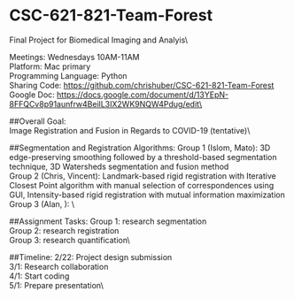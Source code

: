 # CSC-621-821-Team-Forest
Final Project for Biomedical Imaging and Analyis\

Meetings: Wednesdays 10AM-11AM\
Platform: Mac primary\
Programming Language: Python\
Sharing Code: https://github.com/chrishuber/CSC-621-821-Team-Forest \
Google Doc: https://docs.google.com/document/d/13YEpN-8FFQCv8p91aunfrw4BeilL3IX2WK9NQW4Pdug/edit\

##Overall Goal:\
Image Registration and Fusion in Regards to COVID-19 (tentative)\

##Segmentation and Registration Algorithms:
Group 1 (Islom, Mato): 3D edge-preserving smoothing followed by a threshold-based segmentation technique, 3D Watersheds segmentation and fusion method\
Group 2 (Chris, Vincent): Landmark-based rigid registration with Iterative Closest Point algorithm with manual selection of correspondences using GUI, Intensity-based rigid registration with mutual information maximization\
Group 3 (Alan, ): \

##Assignment Tasks:
Group 1: research segmentation\
Group 2: research registration\
Group 3: research quantification\

##Timeline:
2/22: Project design submission\
3/1: Research collaboration\
4/1: Start coding\
5/1: Prepare presentation\ 
